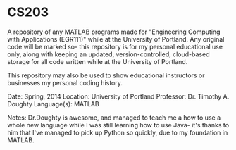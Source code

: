 CS203
=====

A repository of any MATLAB programs made for "Engineering Computing with Applications (EGR111)" while at the University
of Portland. Any original code will be marked so- this repository is for my personal educational use only,
along with keeping an updated, version-controlled, cloud-based storage for all code written while at the University
of Portland.

This repository may also be used to show educational instructors or businesses my personal coding history.

Date: Spring, 2014
Location: University of Portland
Professor: Dr. Timothy A. Doughty
Language(s): MATLAB

Notes: Dr.Doughty is awesome, and managed to teach me a how to use a whole new language while I was still learning how to use Java- it's thanks to him that I've managed to pick up Python so quickly, due to my foundation in MATLAB.